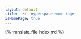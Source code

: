 ```yaml
---
layout: default
title: "FTL Hyperspace Home Page"
isHomePage: true
---
```


{% translate_file index.md %}
